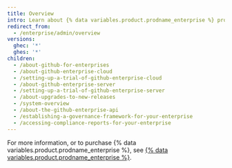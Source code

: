 ```yaml
---
title: Overview
intro: Learn about {% data variables.product.prodname_enterprise %} products and manage{% ifversion ghes %} accounts and access, licenses, and{% endif %} billing.
redirect_from:
  - /enterprise/admin/overview
versions:
  ghec: '*'
  ghes: '*'
children:
  - /about-github-for-enterprises
  - /about-github-enterprise-cloud
  - /setting-up-a-trial-of-github-enterprise-cloud
  - /about-github-enterprise-server
  - /setting-up-a-trial-of-github-enterprise-server
  - /about-upgrades-to-new-releases
  - /system-overview
  - /about-the-github-enterprise-api
  - /establishing-a-governance-framework-for-your-enterprise
  - /accessing-compliance-reports-for-your-enterprise
---
```


For more information, or to purchase {% data variables.product.prodname_enterprise %}, see [{% data variables.product.prodname_enterprise %}](https://github.com/enterprise).
